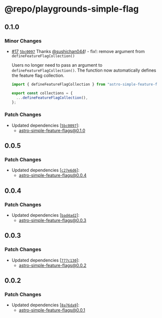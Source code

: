 # @repo/playgrounds-simple-flag

## 0.1.0
### Minor Changes



- [#17](https://github.com/sushichan044/astro-simple-feature-flags/pull/17) [`5bc0097`](https://github.com/sushichan044/astro-simple-feature-flags/commit/5bc00978e5ee51b1e8959a4580f012649cad66aa) Thanks [@sushichan044](https://github.com/sushichan044)! - fix!: remove argument from `defineFeatureFlagCollection()`
  
  Users no longer need to pass an argument to `defineFeatureFlagCollection()`. The function now automatically defines the feature flag collection.
  
  ```ts
  import { defineFeatureFlagCollection } from "astro-simple-feature-flags/content-layer";
  
  export const collections = {
    ...defineFeatureFlagCollection(),
  };
  ```

### Patch Changes

- Updated dependencies [[`5bc0097`](https://github.com/sushichan044/astro-simple-feature-flags/commit/5bc00978e5ee51b1e8959a4580f012649cad66aa)]:
  - astro-simple-feature-flags@0.1.0

## 0.0.5
### Patch Changes

- Updated dependencies [[`c27e6d6`](https://github.com/sushichan044/astro-simple-feature-flags/commit/c27e6d634dad10d0edd17bb762b9b0aa34e4163f)]:
  - astro-simple-feature-flags@0.0.4

## 0.0.4
### Patch Changes

- Updated dependencies [[`bad4ad2`](https://github.com/sushichan044/astro-simple-feature-flags/commit/bad4ad27991ebc5fc19020c64ec4fd0b517b2338)]:
  - astro-simple-feature-flags@0.0.3

## 0.0.3
### Patch Changes

- Updated dependencies [[`777c130`](https://github.com/sushichan044/astro-simple-feature-flags/commit/777c1300049ec46cf15354f2bf607dc3ae709347)]:
  - astro-simple-feature-flags@0.0.2

## 0.0.2
### Patch Changes

- Updated dependencies [[`8a76da9`](https://github.com/sushichan044/astro-simple-feature-flags/commit/8a76da9509528b5835bc86541dcb1ff3e265548e)]:
  - astro-simple-feature-flags@0.0.1
